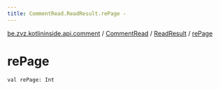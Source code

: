 ```yaml
---
title: CommentRead.ReadResult.rePage - 
---
```


[be.zvz.kotlininside.api.comment](../../index.html) / [CommentRead](../index.html) / [ReadResult](index.html) / [rePage](./re-page.html)

# rePage

`val rePage: Int`